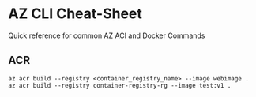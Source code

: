 # AZ CLI Cheat-Sheet

Quick reference for common AZ ACI and Docker Commands

## ACR

	az acr build --registry <container_registry_name> --image webimage .
	az acr build --registry container-registry-rg --image test:v1 .

